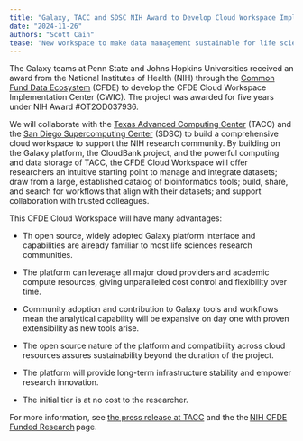 ```yaml
---
title: "Galaxy, TACC and SDSC NIH Award to Develop Cloud Workspace Implementation Center"
date: "2024-11-26"
authors: "Scott Cain"
tease: "New workspace to make data management sustainable for life sciences data analysis"
---
```


The Galaxy teams at Penn State and Johns Hopkins Universities received an
award from the National Institutes of Health (NIH) through the
[Common Fund Data Ecosystem](https://commonfund.nih.gov/dataecosystem) (CFDE) to
develop the CFDE Cloud Workspace Implementation Center (CWIC). The project was
awarded for five years under NIH Award #OT2OD037936.

We will collaborate with the [Texas Advanced Computing Center](https://tacc.utexas.edu/) (TACC)
and the [San Diego Supercomputing Center](https://www.sdsc.edu/) (SDSC) to
build a comprehensive cloud workspace to support the NIH research community.
By building on the Galaxy platform, the CloudBank project, and the powerful
computing and data storage of TACC, the CFDE Cloud Workspace will offer
researchers an intuitive starting point to manage and integrate datasets;
draw from a large, established catalog of bioinformatics tools; build, share,
and search for workflows that align with their datasets; and support
collaboration with trusted colleagues.

This CFDE Cloud Workspace will have many advantages:

-   Th open source, widely adopted Galaxy platform interface and capabilities are
    already familiar to most life sciences research communities.

-   The platform can leverage all major cloud providers and academic compute
    resources, giving unparalleled cost control and flexibility over time.

-   Community adoption and contribution to Galaxy tools and workflows mean the
    analytical capability will be expansive on day one with proven extensibility
    as new tools arise.

-   The open source nature of the platform and compatibility across cloud
    resources assures sustainability beyond the duration of the project.

-   The platform will provide long-term infrastructure stability and empower
    research innovation.

-   The initial tier is at no cost to the researcher.

For more information, see
[the press release at TACC](https://tacc.utexas.edu/news/latest-news/2024/11/25/tacc-receives-nih-award-to-develop-cloud-workspace-implementation-center/)
and the the [NIH CFDE Funded Research](https://commonfund.nih.gov/dataecosystem/FundedResearch) page.
